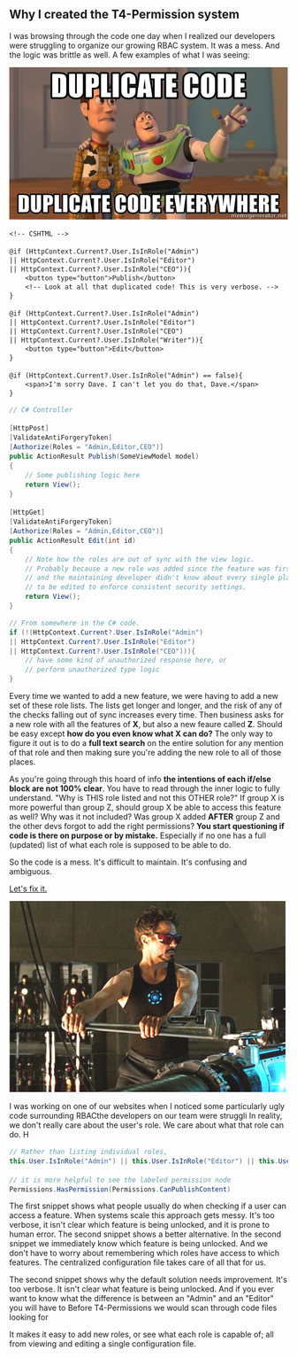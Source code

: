 
## Why I created the T4-Permission system ##
I was browsing through the code one day when I realized our developers were struggling to organize our growing RBAC system. It was a mess. And the logic was brittle as well. A few examples of what I was seeing:

![Duplicate code. Duplicate code everywhere.](https://raw.githubusercontent.com/Pangamma/T4-Permissions/docs/docs/includes/duplicate-code-duplicate-code-everywhere.jpg)


```CSHTML 
<!-- CSHTML -->

@if (HttpContext.Current?.User.IsInRole("Admin") 
|| HttpContext.Current?.User.IsInRole("Editor") 
|| HttpContext.Current?.User.IsInRole("CEO")){
    <button type="button">Publish</button>
    <!-- Look at all that duplicated code! This is very verbose. -->
}

@if (HttpContext.Current?.User.IsInRole("Admin") 
|| HttpContext.Current?.User.IsInRole("Editor") 
|| HttpContext.Current?.User.IsInRole("CEO")
|| HttpContext.Current?.User.IsInRole("Writer")){
    <button type="button">Edit</button>
}

@if (HttpContext.Current?.User.IsInRole("Admin") == false){
    <span>I'm sorry Dave. I can't let you do that, Dave.</span>
}

```
```C#
// C# Controller 

[HttpPost]
[ValidateAntiForgeryToken]
[Authorize(Roles = "Admin,Editor,CEO")]
public ActionResult Publish(SomeViewModel model)
{
    // Some publishing logic here
    return View();
}

[HttpGet]
[ValidateAntiForgeryToken]
[Authorize(Roles = "Admin,Editor,CEO")]
public ActionResult Edit(int id)
{
    // Note how the roles are out of sync with the view logic. 
    // Probably because a new role was added since the feature was first added
    // and the maintaining developer didn't know about every single place that needed
    // to be edited to enforce consistent security settings.
    return View();
}

```

```C#
// From somewhere in the C# code.
if (!(HttpContext.Current?.User.IsInRole("Admin") 
|| HttpContext.Current?.User.IsInRole("Editor") 
|| HttpContext.Current?.User.IsInRole("CEO"))){
    // have some kind of unauthorized response here, or 
    // perform unauthorized type logic
}
```

Every time we wanted to add a new feature, we were having to add a new set of these role lists. The lists get longer and longer, and the risk of any of the checks falling out of sync increases every time. Then business asks for a new role with all the features of <b>X</b>, but also a new feaure called <b>Z</b>. Should be easy except <b>how do you even know what X can do?</b> The only way to figure it out is to do a <b>full text search</b> on the entire solution for any mention of that role and then making sure you're adding the new role to all of those places. 

As you're going through this hoard of info <b>the intentions of each if/else block are not 100% clear</b>. You have to read through the inner logic to fully understand. "Why is THIS role listed and not this OTHER role?" If group X is more powerful than group Z, should group X be able to access this feature as well? Why was it not included? Was group X added <b>AFTER</b> group Z and the other devs forgot to add the right permissions? <b>You start questioning if code is there on purpose or by mistake.</b> Especially if no one has a full (updated) list of what each role is supposed to be able to do. 

So the code is a mess. It's difficult to maintain. It's confusing and ambiguous. 

[Let's fix it.](docs/fixing-the-issues.md)

![Tony Stark with a wrench](https://raw.githubusercontent.com/Pangamma/T4-Permissions/docs/docs/includes/lets-fix-it-2.png)


I was working on one of our websites when I noticed some particularly ugly code surrounding RBACthe developers on our team were struggli
In reality, we don't really care about the user's role. We care about what that role can do.
H
```C# 
// Rather than listing individual roles,
this.User.IsInRole("Admin") || this.User.IsInRole("Editor") || this.User.IsInRole("CEO")

// it is more helpful to see the labeled permission node
Permissions.HasPermission(Permissions.CanPublishContent)
```

The first snippet shows what people usually do when checking if a user can access a feature. When systems scale this approach gets messy. It's too verbose, it isn't clear which feature is being unlocked, and it is prone to human error. The second snippet shows a better alternative. In the second snippet we immediately know which feature is being unlocked. And we don't have to worry about remembering which roles have access to which features. The centralized configuration file takes care of all that for us. 



The second snippet shows why the default solution needs improvement. It's too verbose. It isn't clear what feature is being unlocked. And if you ever want to know what the difference is between an "Admin" and an "Editor" you will have to 
Before T4-Permissions we would scan through code files looking for 


It makes it easy to add new roles, or see what each role is capable of; all from viewing and editing a single configuration file. 

